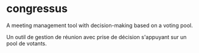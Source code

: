 # congressus
A meeting management tool with decision-making based on a voting pool.

Un outil de gestion de réunion avec prise de décision s'appuyant sur un pool de votants.
